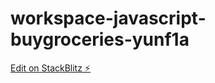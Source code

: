 # workspace-javascript-buygroceries-yunf1a

[Edit on StackBlitz ⚡️](https://stackblitz.com/edit/workspace-javascript-buygroceries-yunf1a)